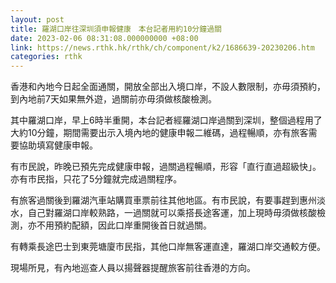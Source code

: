 ```yaml
---
layout: post
title: 羅湖口岸往深圳須申報健康　本台記者用約10分鐘過關
date: 2023-02-06 08:31:08.000000000 +08:00
link: https://news.rthk.hk/rthk/ch/component/k2/1686639-20230206.htm
categories: rthk
---
```


香港和內地今日起全面通關，開放全部出入境口岸，不設人數限制，亦毋須預約，到內地前7天如果無外遊，過關前亦毋須做核酸檢測。

其中羅湖口岸，早上6時半重開，本台記者經羅湖口岸過關到深圳，整個過程用了大約10分鐘，期間需要出示入境內地的健康申報二維碼，過程暢順，亦有旅客需要協助填寫健康申報。

有市民說，昨晚已預先完成健康申報，過關過程暢順，形容「直行直過超級快」。亦有市民指，只花了5分鐘就完成過關程序。

有旅客過關後到羅湖汽車站購買車票前往其他地區。有市民說，有要事趕到惠州淡水，自己對羅湖口岸較熟路，一過關就可以乘搭長途客運，加上現時毋須做核酸檢測，亦不用預約配額，因此口岸重開後首日就過關。

有轉乘長途巴士到東莞塘廈市民指，其他口岸無客運直達，羅湖口岸交通較方便。

現場所見，有內地巡查人員以揚聲器提醒旅客前往香港的方向。
